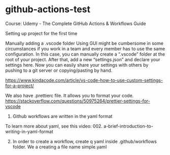 # github-actions-test

Course:   Udemy - The Complete GitHub Actions & Workflows Guide


Setting up project for the first time

Manually adding a .vscode folder
Using GUI might be cumbersome in some circumstances if you work in a team and every member has to use the same configuration. In this case, you can manually create a “.vscode” folder at the root of your project. After that, add a new “settings.json” and declare your settings here. Now you can easily share your settings with others by pushing to a git server or copying/pasting by hand.

https://www.kindacode.com/article/vs-code-how-to-use-custom-settings-for-a-project/

We also have .prettierc file. It allows you to format your code.
https://stackoverflow.com/questions/50975264/prettier-settings-for-vscode


1. Github workflows are written in the yaml format

To learn more about yaml, 
see this video: 002. a-brief-introduction-to-writing-in-yaml-format

2. In order to create a workflow, create q yaml inside .github/workflows folder.
We a creating a file name simple.yaml
